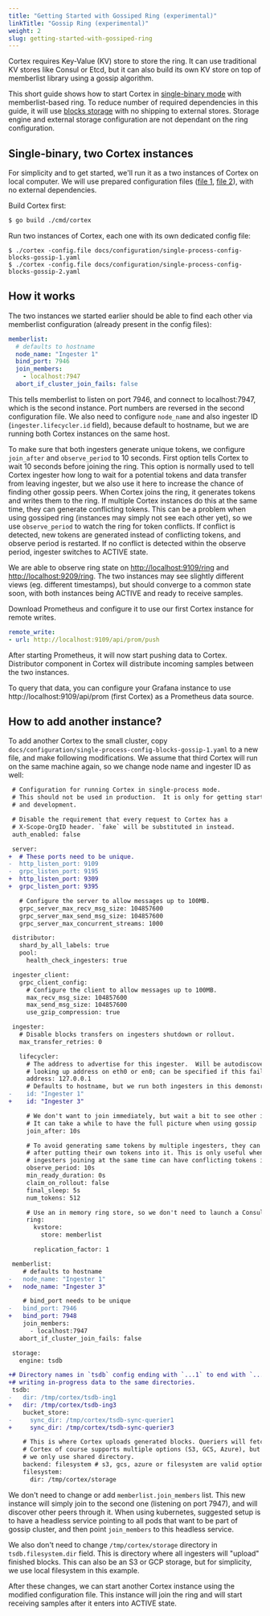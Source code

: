 ```yaml
---
title: "Getting Started with Gossiped Ring (experimental)"
linkTitle: "Gossip Ring (experimental)"
weight: 2
slug: getting-started-with-gossiped-ring
---
```


Cortex requires Key-Value (KV) store to store the ring. It can use traditional KV stores like Consul or Etcd,
but it can also build its own KV store on top of memberlist library using a gossip algorithm.

This short guide shows how to start Cortex in [single-binary mode](../architecture.md) with memberlist-based ring.
To reduce number of required dependencies in this guide, it will use [blocks storage](../operations/blocks-storage.md) with no shipping to external stores.
Storage engine and external storage configuration are not dependant on the ring configuration.

## Single-binary, two Cortex instances

For simplicity and to get started, we'll run it as a two instances of Cortex on local computer.
We will use prepared configuration files ([file 1](../../configuration/single-process-config-blocks-gossip-1.yaml), [file 2](../../configuration/single-process-config-blocks-gossip-2.yaml)), with no external
dependencies.

Build Cortex first:
```sh
$ go build ./cmd/cortex
```

Run two instances of Cortex, each one with its own dedicated config file:
```
$ ./cortex -config.file docs/configuration/single-process-config-blocks-gossip-1.yaml
$ ./cortex -config.file docs/configuration/single-process-config-blocks-gossip-2.yaml
```

## How it works

The two instances we started earlier should be able to find each other via memberlist configuration (already present in the config files):

```yaml
memberlist:
  # defaults to hostname
  node_name: "Ingester 1"
  bind_port: 7946
  join_members:
    - localhost:7947
  abort_if_cluster_join_fails: false
```

This tells memberlist to listen on port 7946, and connect to localhost:7947, which is the second instance.
Port numbers are reversed in the second configuration file.
We also need to configure `node_name` and also ingester ID (`ingester.lifecycler.id` field), because default to hostname,
but we are running both Cortex instances on the same host.

To make sure that both ingesters generate unique tokens, we configure `join_after` and `observe_period` to 10 seconds.
First option tells Cortex to wait 10 seconds before joining the ring.  This option is normally used to tell Cortex ingester
how long to wait for a potential tokens and data transfer from leaving ingester, but we also use it here to increase
the chance of finding other gossip peers. When Cortex joins the ring, it generates tokens and writes them to the ring.
If multiple Cortex instances do this at the same time, they can generate conflicting tokens. This can be a problem
when using gossiped ring (instances may simply not see each other yet), so we use `observe_period` to watch the ring for token conflicts.
If conflict is detected, new tokens are generated instead of conflicting tokens, and observe period is restarted.
If no conflict is detected within the observe period, ingester switches to ACTIVE state.

We are able to observe ring state on [http://localhost:9109/ring](http://localhost:9109/ring) and [http://localhost:9209/ring](http://localhost:9209/ring).
The two instances may see slightly different views (eg. different timestamps), but should converge to a common state soon, with both instances
being ACTIVE and ready to receive samples.

Download Prometheus and configure it to use our first Cortex instance for remote writes.

```yaml
remote_write:
- url: http://localhost:9109/api/prom/push
```

After starting Prometheus, it will now start pushing data to Cortex. Distributor component in Cortex will
distribute incoming samples between the two instances.

To query that data, you can configure your Grafana instance to use http://localhost:9109/api/prom (first Cortex) as a Prometheus data source.

## How to add another instance?

To add another Cortex to the small cluster, copy `docs/configuration/single-process-config-blocks-gossip-1.yaml` to a new file,
and make following modifications. We assume that third Cortex will run on the same machine again, so we change node name and ingester ID as well:

```diff
 # Configuration for running Cortex in single-process mode.
 # This should not be used in production.  It is only for getting started
 # and development.

 # Disable the requirement that every request to Cortex has a
 # X-Scope-OrgID header. `fake` will be substituted in instead.
 auth_enabled: false

 server:
+  # These ports need to be unique.
-  http_listen_port: 9109
-  grpc_listen_port: 9195
+  http_listen_port: 9309
+  grpc_listen_port: 9395

   # Configure the server to allow messages up to 100MB.
   grpc_server_max_recv_msg_size: 104857600
   grpc_server_max_send_msg_size: 104857600
   grpc_server_max_concurrent_streams: 1000

 distributor:
   shard_by_all_labels: true
   pool:
     health_check_ingesters: true

 ingester_client:
   grpc_client_config:
     # Configure the client to allow messages up to 100MB.
     max_recv_msg_size: 104857600
     max_send_msg_size: 104857600
     use_gzip_compression: true

 ingester:
   # Disable blocks transfers on ingesters shutdown or rollout.
   max_transfer_retries: 0

   lifecycler:
     # The address to advertise for this ingester.  Will be autodiscovered by
     # looking up address on eth0 or en0; can be specified if this fails.
     address: 127.0.0.1
     # Defaults to hostname, but we run both ingesters in this demonstration on the same machine.
-    id: "Ingester 1"
+    id: "Ingester 3"

     # We don't want to join immediately, but wait a bit to see other ingesters and their tokens first.
     # It can take a while to have the full picture when using gossip
     join_after: 10s

     # To avoid generating same tokens by multiple ingesters, they can "observe" the ring for a while,
     # after putting their own tokens into it. This is only useful when using gossip, since multiple
     # ingesters joining at the same time can have conflicting tokens if they don't see each other yet.
     observe_period: 10s
     min_ready_duration: 0s
     claim_on_rollout: false
     final_sleep: 5s
     num_tokens: 512

     # Use an in memory ring store, so we don't need to launch a Consul.
     ring:
       kvstore:
         store: memberlist

       replication_factor: 1

 memberlist:
    # defaults to hostname
-   node_name: "Ingester 1"
+   node_name: "Ingester 3"

    # bind_port needs to be unique
-   bind_port: 7946
+   bind_port: 7948 
    join_members:
      - localhost:7947
   abort_if_cluster_join_fails: false

 storage:
   engine: tsdb

+# Directory names in `tsdb` config ending with `...1` to end with `...3`. This is to avoid different instances
+# writing in-progress data to the same directories.
 tsdb:
-   dir: /tmp/cortex/tsdb-ing1
+   dir: /tmp/cortex/tsdb-ing3
    bucket_store:
-     sync_dir: /tmp/cortex/tsdb-sync-querier1
+     sync_dir: /tmp/cortex/tsdb-sync-querier3

    # This is where Cortex uploads generated blocks. Queriers will fetch blocks from here as well.
    # Cortex of course supports multiple options (S3, GCS, Azure), but for demonstration purposes
    # we only use shared directory.
    backend: filesystem # s3, gcs, azure or filesystem are valid options
    filesystem:
      dir: /tmp/cortex/storage
```

We don't need to change or add `memberlist.join_members` list. This new instance will simply join to the second one (listening on port 7947), and
will discover other peers through it. When using kubernetes, suggested setup is to have a headless service pointing to all pods
that want to be part of gossip cluster, and then point `join_members` to this headless service.

We also don't need to change `/tmp/cortex/storage` directory in `tsdb.filesystem.dir` field. This is directory where all ingesters will
"upload" finished blocks. This can also be an S3 or GCP storage, but for simplicity, we use local filesystem in this example.

After these changes, we can start another Cortex instance using the modified configuration file. This instance will join the ring
and will start receiving samples after it enters into ACTIVE state.
